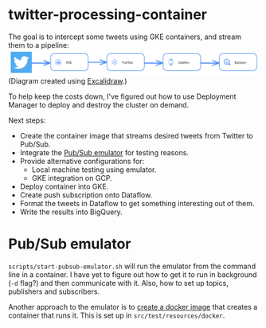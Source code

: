 # twitter-processing-container

The goal is to intercept some tweets using GKE containers, and stream them to a pipeline:
![Twitter processing architecture](architecture-1.png "Twitter processing architecture")
(Diagram created using [Excalidraw](https://googlecloudcheatsheet.withgoogle.com/architecture).)

To help keep the costs down, I've figured out how to use Deployment Manager to deploy and destroy the cluster on demand.

Next steps:
* Create the container image that streams desired tweets from Twitter to Pub/Sub.
* Integrate the [Pub/Sub emulator](https://medium.com/google-cloud/things-i-wish-i-knew-about-pub-sub-part-3-b8947b49224b) for testing reasons.
* Provide alternative configurations for:
  * Local machine testing using emulator.
  * GKE integration on GCP.
* Deploy container into GKE.
* Create push subscription onto Dataflow.
* Format the tweets in Dataflow to get something interesting out of them.
* Write the results into BigQuery.

# Pub/Sub emulator

`scripts/start-pubsub-emulator.sh` will run the emulator from the command line in a container. I have yet to figure out how to get it to run in background (`-d` flag?) and then communicate with it. Also, how to set up topics, publishers and subscribers.

Another approach to the emulator is to [create a docker image](https://hub.docker.com/r/markkrijgsman/pubsub) that creates a container that runs it. This is set up in `src/test/resources/docker`.
